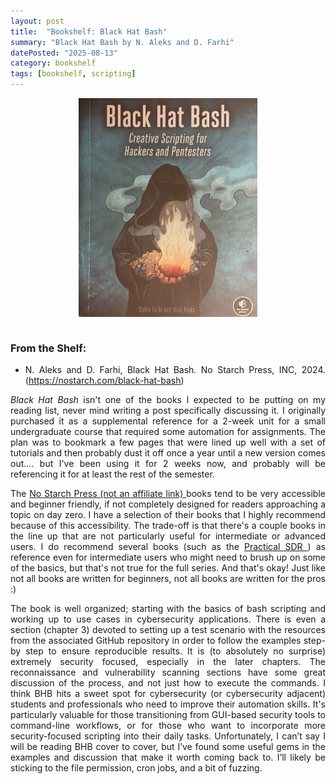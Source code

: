 ```yaml
---
layout: post
title:  "Bookshelf: Black Hat Bash"
summary: "Black Hat Bash by N. Aleks and D. Farhi"
datePosted: "2025-08-13"
category: bookshelf
tags: [bookshelf, scripting]
---
```

<style>
.justified-content {
    text-align: justify;
    text-justify: inter-word;
}
</style>

<div class="justified-content">

<img src="/media/imgs/bookshelf/bookshelf_black_hat_bash.jpg" alt="Black Hat Bash by N. Aleks and D. Farhi" style="height: 350px; width: auto; max-width: 100%; display: block; margin: 0 auto;">

<br>
<h3> From the Shelf: </h3>
<ul>
    <li>N. Aleks and D. Farhi, Black Hat Bash. No Starch Press, INC, 2024. (<a href="https://nostarch.com/black-hat-bash" target="_blank">https://nostarch.com/black-hat-bash</a>)</li>
              
</ul>

<p>
<i>Black Hat Bash</i> isn't one of the books I expected to be putting on my reading list, never mind writing a post specifically discussing it. I originally purchased it as a supplemental reference for a 2-week unit for a small undergraduate course that required some automation for assignments. The plan was to bookmark a few pages that were lined up well with a set of tutorials and then probably dust it off once a year until a new version comes out.... but I've been using it for 2 weeks now, and probably will be referencing it for at least the rest of the semester.
</p>
<p>
The <a href="https://nostarch.com/" target="_blank"> No Starch Press (not an affiliate link) </a> books tend to be very accessible and beginner friendly, if not completely designed for readers approaching a topic on day zero. I have a selection of their books that I highly recommend because of this accessibility. The trade-off is that there's a couple books in the line up that are not particularly useful for intermediate or advanced users. I do recommend several books (such as the <a href="https://nostarch.com/practical-sdr" target="_blank">Practical SDR </a>) as reference even for intermediate users who might need to brush up on some of the basics, but that's not true for the full series. And that's okay! Just like not all books are written for beginners, not all books are written for the pros :)
 </p>
<p>
The book is well organized; starting with the basics of bash scripting and working up to use cases in cybersecurity applications. There is even a section (chapter 3) devoted to setting up a test scenario with the resources from the associated GitHub repository in order to follow the examples step-by step to ensure reproducible results. It is (to absolutely no surprise) extremely security focused, especially in the later chapters. The reconnaissance and vulnerability scanning sections have some great discussion of the process, and not just how to execute the commands. I think BHB hits a sweet spot for cybersecurity (or cybersecurity adjacent) students and professionals who need to improve their automation skills. It's particularly valuable for those transitioning from GUI-based security tools to command-line workflows, or for those who want to incorporate more security-focused scripting into their daily tasks. Unfortunately, I can’t say I will be reading BHB cover to cover, but I’ve found some useful gems in the examples and discussion that make it worth coming back to. I’ll likely be sticking to the file permission, cron jobs, and a bit of fuzzing. 
</p>

